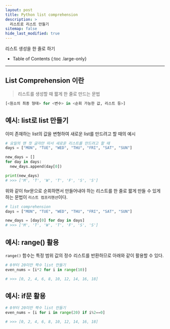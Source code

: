 ```yaml
---
layout: post
title: Python list comprehension
description: >
  리스트로 리스트 만들기
sitemap: false
hide_last_modified: true
---
```


리스트 생성을 한 줄로 하기


- Table of Contents
{:toc .large-only}

---



## List Comprehension 이란

> 리스트를 생성할 때 짧게 한 줄로 만드는 문법


~~~python
[<원소의 최종 형태> for <변수> in <순회 가능한 값, 리스트 등>]
~~~

## 예시: list로 list 만들기

이미 존재하는 list의 값을 변형하여 새로운 list를 만드려고 할 때의 예시

~~~python
# 요일의 맨 첫 글자만 따서 새로운 리스트를 만드려고 할 때
days = ["MON", "TUE", "WED", "THU", "FRI", "SAT", "SUN"]

new_days = []
for day in days:
  new_days.append(day[0])

print(new_days)
# >>> ['M', 'T', 'W', 'T', 'F', 'S', 'S']

~~~

위와 같이 for문으로 순회하면서 만들어내야 하는 리스트를 한 줄로 짧게 만들 수 있게 하는 문법이 `리스트 컴프리헨션`이다.

~~~python
# list comprehension 
days = ["MON", "TUE", "WED", "THU", "FRI", "SAT", "SUN"]

new_days = [day[0] for day in days]
# >>> ['M', 'T', 'W', 'T', 'F', 'S', 'S']
~~~

## 예시: range() 활용

`range()` 함수는 특정 범위 값의 정수 리스트를 반환하므로 아래와 같이 활용할 수 있다.

~~~python
# 0부터 20미만 짝수 list 만들기
even_nums = [i*2 for i in range(10)]

# >>> [0, 2, 4, 6, 8, 10, 12, 14, 16, 18]
~~~


## 예시: if문 활용

~~~python
# 0부터 20미만 짝수 list 만들기
even_nums = [i for i in range(20) if i%2==0]

# >>> [0, 2, 4, 6, 8, 10, 12, 14, 16, 18]


~~~
